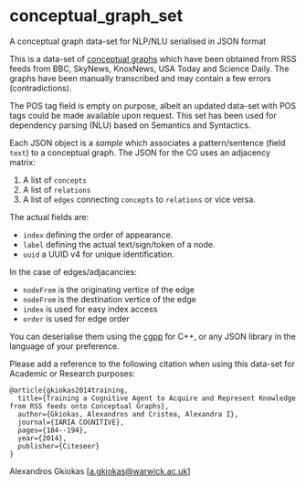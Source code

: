 # conceptual_graph_set
A conceptual graph data-set for NLP/NLU serialised in JSON format

This is a data-set of [conceptual graphs](https://en.wikipedia.org/wiki/Conceptual_graph) which have
been obtained from RSS feeds from BBC, SkyNews, KnoxNews, USA Today and Science Daily.
The graphs have been manually transcribed and may contain a few errors (contradictions).

The POS tag field is empty on purpose, albeit an updated data-set with POS tags could be made available upon request.
This set has been used for dependency parsing (NLU) based on Semantics and Syntactics.

Each JSON object is a *sample* which associates a pattern/sentence (field `text`) to a conceptual graph.
The JSON for the CG uses an adjacency matrix:

1. A list of `concepts`
2. A list of `relations`
3. A list of `edges` connecting `concepts` to `relations` or vice versa.

The actual fields are:

- `index` defining the order of appearance.
- `label` defining the actual text/sign/token of a node.
- `uuid` a UUID v4 for unique identification.

In the case of edges/adjacancies:

- `nodeFrom` is the originating vertice of the edge
- `nodeFrom` is the destination vertice of the edge
- `index` is used for easy index access
- `order` is used for edge order

You can deserialise them using the [cgpp](https://github.com/alexge233/cgpp.git) for C++, or any JSON library in the language of your preference.

Please add a reference to the following citation when using this data-set for Academic or Research purposes:

```
@article{gkiokas2014training,
  title={Training a Cognitive Agent to Acquire and Represent Knowledge from RSS feeds onto Conceptual Graphs},
  author={Gkiokas, Alexandros and Cristea, Alexandra I},
  journal={IARIA COGNITIVE},
  pages={184--194},
  year={2014},
  publisher={Citeseer}
}
```

Alexandros Gkiokas [a.gkiokas@warwick.ac.uk]
